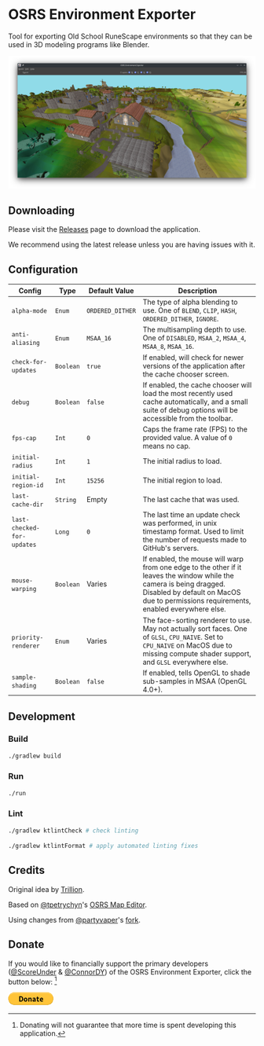 # OSRS Environment Exporter

Tool for exporting Old School RuneScape environments so that they can be used in 3D modeling programs like Blender.

![Screenshot of the application](./docs/screenshot.png)

## Downloading

Please visit the [Releases](https://github.com/ConnorDY/OSRS-Environment-Exporter/releases) page to download the application.

We recommend using the latest release unless you are having issues with it.

## Configuration

| Config                     | Type      | Default Value    | Description                                                                                                                                                                                                  |
|----------------------------|-----------|------------------|--------------------------------------------------------------------------------------------------------------------------------------------------------------------------------------------------------------|
| `alpha-mode`               | `Enum`    | `ORDERED_DITHER` | The type of alpha blending to use. One of `BLEND`, `CLIP`, `HASH`, `ORDERED_DITHER`, `IGNORE`.                                                                                                               |
| `anti-aliasing`            | `Enum`    | `MSAA_16`        | The multisampling depth to use. One of `DISABLED`, `MSAA_2`, `MSAA_4`, `MSAA_8`, `MSAA_16`.                                                                                                                  |
| `check-for-updates`        | `Boolean` | `true`           | If enabled, will check for newer versions of the application after the cache chooser screen.                                                                                                                 |
| `debug`                    | `Boolean` | `false`          | If enabled, the cache chooser will load the most recently used cache automatically, and a small suite of debug options will be accessible from the toolbar.                                                  |
| `fps-cap`                  | `Int`     | `0`              | Caps the frame rate (FPS) to the provided value. A value of `0` means no cap.                                                                                                                                |
| `initial-radius`           | `Int`     | `1`              | The initial radius to load.                                                                                                                                                                                  |
| `initial-region-id`        | `Int`     | `15256`          | The initial region to load.                                                                                                                                                                                  |
| `last-cache-dir`           | `String`  | Empty            | The last cache that was used.                                                                                                                                                                                |
| `last-checked-for-updates` | `Long`    | `0`              | The last time an update check was performed, in unix timestamp format. Used to limit the number of requests made to GitHub's servers.                                                                        |
| `mouse-warping`            | `Boolean` | Varies           | If enabled, the mouse will warp from one edge to the other if it leaves the window while the camera is being dragged. Disabled by default on MacOS due to permissions requirements, enabled everywhere else. |
| `priority-renderer`        | `Enum`    | Varies           | The face-sorting renderer to use. May not actually sort faces. One of `GLSL`, `CPU_NAIVE`. Set to `CPU_NAIVE` on MacOS due to missing compute shader support, and `GLSL` everywhere else.                    |
| `sample-shading`           | `Boolean` | `false`          | If enabled, tells OpenGL to shade sub-samples in MSAA (OpenGL 4.0+).                                                                                                                                         |

## Development

### Build

```bash
./gradlew build
```

### Run

```bash
./run
```

### Lint

```bash
./gradlew ktlintCheck # check linting
```

```bash
./gradlew ktlintFormat # apply automated linting fixes
```

## Credits

Original idea by [Trillion](https://twitter.com/TrillionStudios).

Based on [@tpetrychyn](https://github.com/tpetrychyn)'s [OSRS Map Editor](https://github.com/tpetrychyn/osrs-map-editor).

Using changes from [@partyvaper](https://github.com/partyvaper)'s [fork](https://github.com/partyvaper/osrs-map-editor).

## Donate

If you would like to financially support the primary developers ([@ScoreUnder](https://github.com/ScoreUnder) & [@ConnorDY](https://github.com/ConnorDY)) of the OSRS Environment Exporter, click the button below: [^1]

[![Donate](./docs/donate-button.png)](https://www.paypal.com/donate/?business=DVHHXKWFYZUJL&no_recurring=0&item_name=Donations+will+go+directly+to+the+primary+developers+%28score+and+wiz%29+of+the+OSRS+Environment+Exporter.&currency_code=USD)

[^1]: Donating will not guarantee that more time is spent developing this application.
